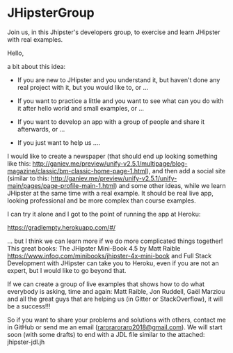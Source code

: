 # JHipsterGroup
Join us, in this Jhipster's developers group, to exercise and learn JHipster with real examples.

Hello,

a bit about this idea:

- If you are new to JHipster and you understand it, but haven't done any real project with it, but you would like to, or ...

- If you want to practice a little and you want to see what can you do with it after hello world and small examples, or ...

- If you want to develop an app with a group of people and share it afterwards, or ...

- If you just want to help us ....



I would like to create a newspaper (that should end up looking something like this: http://ganiev.me/preview/unify-v2.5.1/multipage/blog-magazine/classic/bm-classic-home-page-1.html), and then add a social site (similar to this: http://ganiev.me/preview/unify-v2.5.1/unify-main/pages/page-profile-main-1.html) and some other ideas, while we learn JHipster at the same time with a real example. It should be real live app, looking professional and be more complex than course examples.



I can try it alone and I got to the point of running the app at Heroku:

https://gradlempty.herokuapp.com/#/

... but I think we can learn more if we do more complicated things together! This great books: The JHipster Mini-Book 4.5 by Matt Raible  https://www.infoq.com/minibooks/jhipster-4x-mini-book and Full Stack Development with JHipster can take you to Heroku, even if you are not an expert, but I would like to go beyond that.

If we can create a group of live examples that shows how to do what everybody is asking, time and again: Matt Raible, Jon Ruddell, Gaël Marziou and all the great guys that are helping us (in Gitter or StackOverflow), it will be a success!!!

So if you want to share your problems and solutions with others, contact me in GitHub or send me an email (raroraroraro2018@gmail.com). We will start soon (with some drafts) to end with a JDL file similar to the attached: jhipster-jdl.jh

